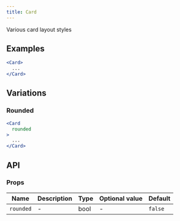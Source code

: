 ```yaml
---
title: Card
---
```

Various card layout styles

## Examples

```jsx
<Card>
  ...
</Card>
```

## Variations

### Rounded

```jsx
<Card
  rounded
>
  ...
</Card>
```

## API

### Props

Name | Description | Type | Optional value | Default
--- | --- | --- | --- | ---
`rounded` | - | bool | - | `false`
